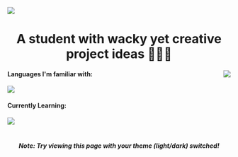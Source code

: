 <a href="https://linkode.org/#P3ZSY9CLe9TBdfVP0eHFm1"><img src="https://i.postimg.cc/pLC625YV/1.png" style="max-height: 100%;"></a>
<h1 align="center">
A student with wacky yet creative project ideas 👨🏻‍💻
</h1>
<div>
  <img src="https://github-readme-stats.vercel.app/api?username=Divdude77&theme=gotham&bg-color=0e1116&show_icons=true" align="right" style="">
  <h4>
    Languages I'm familiar with:
  </h4>
  <img src="https://skills.thijs.gg/icons?i=python,mysql,arduino">
  <h4>
    Currently Learning:
  </h4>
  <img src="https://skills.thijs.gg/icons?i=haskell,html,css,js">
  <h1></h1>
</div>
<h5 align="center">Note: Try viewing this page with your theme (light/dark) switched!</h5>
